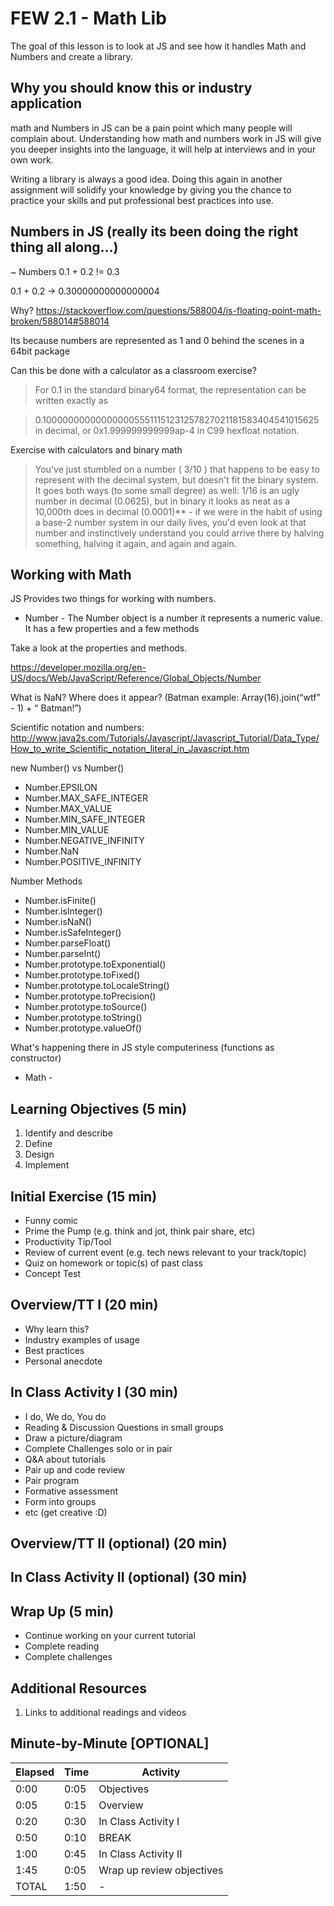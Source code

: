 # FEW 2.1 - Math Lib

The goal of this lesson is to look at JS and see how it handles Math and Numbers and create a library. 

## Why you should know this or industry application

math and Numbers in JS can be a pain point which many people will complain about. Understanding how math and numbers work in JS will give you deeper insights into the language, it will help at interviews and in your own work. 

Writing a library is always a good idea. Doing this again in another assignment will solidify your knowledge by giving you the chance to practice your skills and put professional best practices into use. 

## Numbers in JS (really its been doing the right thing all along...)

~ Numbers 0.1 + 0.2 != 0.3 

0.1 + 0.2 ->  0.30000000000000004

Why? https://stackoverflow.com/questions/588004/is-floating-point-math-broken/588014#588014

Its because numbers are represented as 1 and 0 behind the scenes in a 64bit package 

Can this be done with a calculator as a classroom exercise?

> For 0.1 in the standard binary64 format, the representation can be written exactly as

> 0.1000000000000000055511151231257827021181583404541015625 in decimal, or
> 0x1.999999999999ap-4 in C99 hexfloat notation.

Exercise with calculators and binary math

> You've just stumbled on a number ( 3/10 ) that happens to be easy to represent with the decimal system, but doesn't fit the binary system. It goes both ways (to some small degree) as well: 1/16 is an ugly number in decimal (0.0625), but in binary it looks as neat as a 10,000th does in decimal (0.0001)** - if we were in the habit of using a base-2 number system in our daily lives, you'd even look at that number and instinctively understand you could arrive there by halving something, halving it again, and again and again.

## Working with Math

JS Provides two things for working with numbers. 

- Number - The Number object is a number it represents a numeric value. It has a few properties and a few methods

Take a look at the properties and methods. 

https://developer.mozilla.org/en-US/docs/Web/JavaScript/Reference/Global_Objects/Number

What is NaN? Where does it appear? (Batman example: Array(16).join(“wtf” - 1) + “ Batman!”)

Scientific notation and numbers: http://www.java2s.com/Tutorials/Javascript/Javascript_Tutorial/Data_Type/How_to_write_Scientific_notation_literal_in_Javascript.htm

new Number() vs Number()

- Number.EPSILON
- Number.MAX_SAFE_INTEGER
- Number.MAX_VALUE
- Number.MIN_SAFE_INTEGER
- Number.MIN_VALUE
- Number.NEGATIVE_INFINITY
- Number.NaN
- Number.POSITIVE_INFINITY 

Number Methods 

- Number.isFinite()
- Number.isInteger()
- Number.isNaN()
- Number.isSafeInteger()
- Number.parseFloat()
- Number.parseInt()
- Number.prototype.toExponential()
- Number.prototype.toFixed()
- Number.prototype.toLocaleString()
- Number.prototype.toPrecision()
- Number.prototype.toSource()
- Number.prototype.toString()
- Number.prototype.valueOf()

What's happening there in JS style computeriness (functions as constructor)

- Math - 







## Learning Objectives (5 min)

1. Identify and describe
1. Define
1. Design
1. Implement

## Initial Exercise (15 min)

- Funny comic
- Prime the Pump (e.g. think and jot, think pair share, etc)
- Productivity Tip/Tool
- Review of current event (e.g. tech news relevant to your track/topic)
- Quiz on homework or topic(s) of past class
- Concept Test

## Overview/TT I (20 min)

- Why learn this?
- Industry examples of usage
- Best practices
- Personal anecdote

## In Class Activity I (30 min)

- I do, We do, You do
- Reading & Discussion Questions in small groups
- Draw a picture/diagram
- Complete Challenges solo or in pair
- Q&A about tutorials
- Pair up and code review
- Pair program
- Formative assessment
- Form into groups
- etc (get creative :D)

## Overview/TT II (optional) (20 min)

## In Class Activity II (optional) (30 min)

## Wrap Up (5 min)

- Continue working on your current tutorial
- Complete reading
- Complete challenges

## Additional Resources

1. Links to additional readings and videos

## Minute-by-Minute [OPTIONAL]

| **Elapsed** | **Time**  | **Activity**              |
| ----------- | --------- | ------------------------- |
| 0:00        | 0:05      | Objectives                |
| 0:05        | 0:15      | Overview                  |
| 0:20        | 0:30      | In Class Activity I       |
| 0:50        | 0:10      | BREAK                     |
| 1:00        | 0:45      | In Class Activity II      |
| 1:45        | 0:05      | Wrap up review objectives |
| TOTAL       | 1:50      | -                         |
